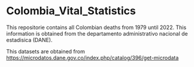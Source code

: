 # Colombia_Vital_Statistics
This repositorie contains all Colombian deaths from 1979 until 2022. This information is obtained from the departamento administrativo nacional de estadisica (DANE).

This datasets are obtained from https://microdatos.dane.gov.co/index.php/catalog/396/get-microdata 
